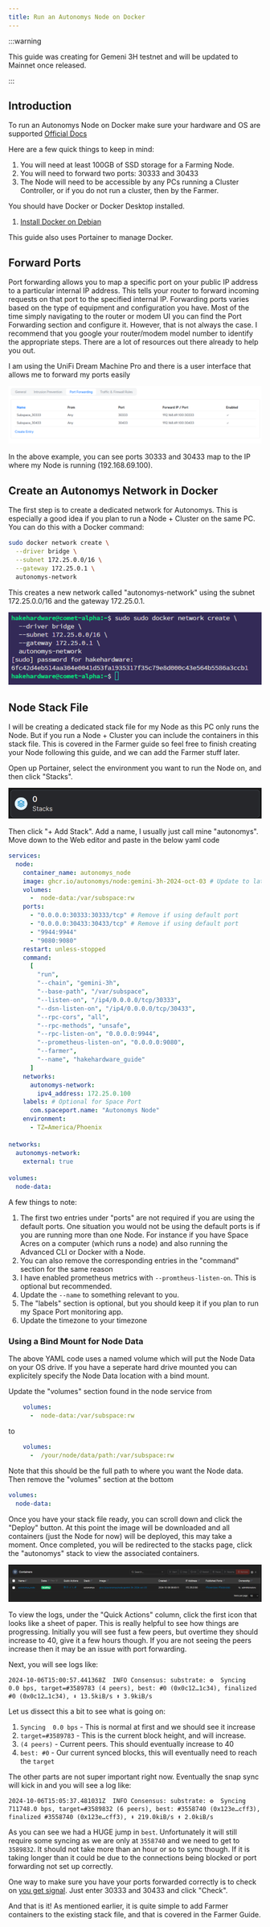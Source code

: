 ```yaml
---
title: Run an Autonomys Node on Docker
---
```


:::warning

This guide was creating for Gemeni 3H testnet and will be updated to Mainnet once released.

:::

## Introduction
To run an Autonomys Node on Docker make sure your hardware and OS are supported [Official Docs](https://docs.autonomys.xyz/docs/farming-&-staking/farming/intro#operating-system)

Here are a few quick things to keep in mind:
1. You will need at least 100GB of SSD storage for a Farming Node.
1. You will need to forward two ports: 30333 and 30433
1. The Node will need to be accessible by any PCs running a Cluster Controller, or if you do not run a cluster, then by the Farmer.

You should have Docker or Docker Desktop installed. 
1. [Install Docker on Debian](https://hakehardware.github.io/docs/guides/linux/install-docker-debian)

This guide also uses Portainer to manage Docker.

## Forward Ports
Port forwarding allows you to map a specific port on your public IP address to a particular internal IP address. This tells your router to forward incoming requests on that port to the specified internal IP. Forwarding ports varies based on the type of equipment and configuration you have. Most of the time simply navigating to the router or modem UI you can find the Port Forwarding section and configure it. However, that is not always the case. I recommend that you google your router/modem model number to identify the appropriate steps. There are a lot of resources out there already to help you out. 

I am using the UniFi Dream Machine Pro and there is a user interface that allows me to forward my ports easily

![Port Forward](/static/img/docker-node-autonomys/dream_machine_port_forward.png)

In the above example, you can see ports 30333 and 30433 map to the IP where my Node is running (192.168.69.100).

## Create an Autonomys Network in Docker
The first step is to create a dedicated network for Autonomys. This is especially a good idea if you plan to run a Node + Cluster on the same PC. You can do this with a Docker command:

```bash
sudo docker network create \
  --driver bridge \
  --subnet 172.25.0.0/16 \
  --gateway 172.25.0.1 \
  autonomys-network
```

This creates a new network called "autonomys-network" using the subnet 172.25.0.0/16 and the gateway 172.25.0.1.

![Network Create](/static/img/docker-node-autonomys/network-create.png)

## Node Stack File

I will be creating a dedicated stack file for my Node as this PC only runs the Node. But if you run a Node + Cluster you can include the containers in this stack file. This is covered in the Farmer guide so feel free to finish creating your Node following this guide, and we can add the Farmer stuff later.

Open up Portainer, select the environment you want to run the Node on, and then click "Stacks".

![Network Create](/static/img/docker-node-autonomys/stacks.png)

Then click "+ Add Stack". Add a name, I usually just call mine "autonomys". Move down to the Web editor and paste in the below yaml code

```yaml
services:
  node:
    container_name: autonomys_node
    image: ghcr.io/autonomys/node:gemini-3h-2024-oct-03 # Update to latest version
    volumes:
      -  node-data:/var/subspace:rw
    ports:
      - "0.0.0.0:30333:30333/tcp" # Remove if using default port
      - "0.0.0.0:30433:30433/tcp" # Remove if using default port
      - "9944:9944"
      - "9080:9080"
    restart: unless-stopped
    command:
      [
        "run",
        "--chain", "gemini-3h",
        "--base-path", "/var/subspace",
        "--listen-on", "/ip4/0.0.0.0/tcp/30333",
        "--dsn-listen-on", "/ip4/0.0.0.0/tcp/30433",
        "--rpc-cors", "all",
        "--rpc-methods", "unsafe",
        "--rpc-listen-on", "0.0.0.0:9944",
        "--prometheus-listen-on", "0.0.0.0:9080",
        "--farmer",
        "--name", "hakehardware_guide"
      ]
    networks:
      autonomys-network:
        ipv4_address: 172.25.0.100
    labels: # Optional for Space Port
      com.spaceport.name: "Autonomys Node"
    environment:
      - TZ=America/Phoenix

networks:
  autonomys-network:
    external: true

volumes:
  node-data:
```

A few things to note:
1. The first two entries under "ports" are not required if you are using the default ports. One situation you would not be using the default ports is if you are running more than one Node. For instance if you have Space Acres on a computer (which runs a node) and also running the Advanced CLI or Docker with a Node.
1. You can also remove the corresponding entries in the "command" section for the same reason
1. I have enabled prometheus metrics with `--promtheus-listen-on`. This is optional but recommended.
1. Update the `--name` to something relevant to you.
1. The "labels" section is optional, but you should keep it if you plan to run my Space Port monitoring app.
1. Update the timezone to your timezone

### Using a Bind Mount for Node Data
The above YAML code uses a named volume which will put the Node Data on your OS drive. If you have a seperate hard drive mounted you can explicitely specify the Node Data location with a bind mount.

Update the "volumes" section found in the node service from
```yaml
    volumes:
      -  node-data:/var/subspace:rw
```

to

```yaml
    volumes:
      -  /your/node/data/path:/var/subspace:rw
```

Note that this should be the full path to where you want the Node data. Then remove the "volumes" section at the bottom

```yaml
volumes:
  node-data:
```

Once you have your stack file ready, you can scroll down and click the "Deploy" button. At this point the image will be downloaded and all containers (just the Node for now) will be deployed, this may take a moment. Once completed, you will be redirected to the stacks page, click the "autonomys" stack to view the associated containers.

![Node Container](/static/img/docker-node-autonomys/node_container.png)

To view the logs, under the "Quick Actions" column, click the first icon that looks like a sheet of paper. This is really helpful to see how things are progressing. Initially you will see fust a few peers, but overtime they should increase to 40, give it a few hours though. If you are not seeing the peers increase then it may be an issue with port forwarding.

Next, you will see logs like:
```
2024-10-06T15:00:57.441368Z  INFO Consensus: substrate: ⚙️  Syncing  0.0 bps, target=#3589783 (4 peers), best: #0 (0x0c12…1c34), finalized #0 (0x0c12…1c34), ⬇ 13.5kiB/s ⬆ 3.9kiB/s
```

Let us dissect this a bit to see what is going on:
1. `Syncing  0.0 bps` - This is normal at first and we should see it increase
1. `target=#3589783` - This is the current block height, and will increase.
1. `(4 peers)` - Current peers. This should eventually increase to 40
1. `best: #0` - Our current synced blocks, this will eventually need to reach the `target`

The other parts are not super important right now. Eventually the snap sync will kick in and you will see a log like:

```
2024-10-06T15:05:37.481031Z  INFO Consensus: substrate: ⚙️  Syncing 711748.0 bps, target=#3589832 (6 peers), best: #3558740 (0x123e…cff3), finalized #3558740 (0x123e…cff3), ⬇ 219.0kiB/s ⬆ 2.0kiB/s
```

As you can see we had a HUGE jump in `best`. Unfortunately it will still require some syncing as we are only at `3558740` and we need to get to `3589832`. It should not take more than an hour or so to sync though. If it is taking longer than it could be due to the connections being blocked or port forwarding not set up correctly.

One way to make sure you have your ports forwarded correctly is to check on [you get signal](https://www.yougetsignal.com/tools/open-ports/). Just enter 30333 and 30433 and click "Check". 

And that is it! As mentioned earlier, it is quite simple to add Farmer containers to the existing stack file, and that is covered in the Farmer Guide.